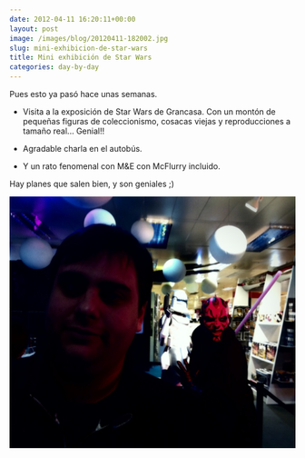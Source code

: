 ```yaml
---
date: 2012-04-11 16:20:11+00:00
layout: post
image: /images/blog/20120411-182002.jpg
slug: mini-exhibicion-de-star-wars
title: Mini exhibición de Star Wars
categories: day-by-day
---
```


Pues esto ya pasó hace unas semanas.



	
  * Visita a la exposición de Star Wars de Grancasa. Con un montón de pequeñas figuras de coleccionismo, cosacas viejas y reproducciones a tamaño real... Genial!!

	
  * Agradable charla en el autobús.

	
  * Y un rato fenomenal con M&E con McFlurry incluido.


Hay planes que salen bien, y son geniales ;)

[![20120411-182002.jpg](/images/blog/20120411-182002.jpg)](/images/blog/20120411-182002.jpg)
